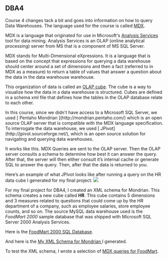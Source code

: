 ## DBA4

Course 4 changes tack a bit and goes into information on how to query Data Warehouses. The language used for the course is called [ MDX](http://en.wikipedia.org/wiki/MultiDimensional_eXpressions). 

MDX is a language that originated for use in Microsoft's [ Analysis Services ](http://en.wikipedia.org/wiki/Microsoft_Analysis_Services) tool for data mining. Analysis Services is an OLAP (online analytical processing) server from MS that is a component of MS SQL Server.

MDX stands for Multi-Dimensional eXpressions. It is a language that is based on the concept that expressions for querying a data warehouse should center around a set of dimensions and then a fact (referred to in MDX as a measure) to return a table of values that answer a question about the data in the data warehouse warehouse. 

This organization of data is called an [ OLAP cube](http://en.wikipedia.org/wiki/OLAP_cube). The cube is a way to visualize how the data in a data warehouse is structured. Cubes are defined in a schema xml file that defines how the tables in the OLAP database relate to each other.

<p> In this course, since we didn't have access to a Microsoft SQL Server, we used [ Pentaho Mondrian ](http://mondrian.pentaho.com/) which is an open source OLAP server that is compatible with the MDX language specification. To interrogate the data warehouse, we used [ JPivot](http://jpivot.sourceforge.net/), which is an open source solution for navigating and querying data warehouses. 

 It works like this. MDX Queries are sent to the OLAP server. Then the OLAP server consults a schema to determine how best it can answer the query. After that, the server will then either consult it’s internal cache or generate SQL to answer the query. Then, after that the data is returned to you. 

Here’s an example of what JPivot looks like after running a query on the HR data cube I generated for my final project: 
![](https://raw.githubusercontent.com/kleinjoshuaa/UIUC_Certificate/master/query.png)

For my final project for DBA4, I created an XML schema for Mondrian. This schema creates a new cube called **HR**. This cube contains 5 dimensions and 3 measures related to questions that could come up by the HR department of a company, such as employee salaries, store employee counts, and so on. The source MySQL data warehouse used is the _FoodMart 2000_ sample database that was shipped with Microsoft SQL Server 2000 Analysis Services.

Here is the [FoodMart 2000 SQL Database](https://raw.githubusercontent.com/kleinjoshuaa/UIUC_Certificate/master/dba4_files/foodmart.sql.bz2).

 And here is the [ My XML Schema for Mondrian ](https://raw.githubusercontent.com/kleinjoshuaa/UIUC_Certificate/master/dba4_files/final_project.xml) I generated.

 To test the XML schema, I wrote a selection of [ MDX queries for FoodMart](https://raw.githubusercontent.com/kleinjoshuaa/UIUC_Certificate/master/dba4_files/dba4_queries.tar.bz2).
